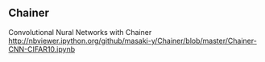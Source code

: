## Chainer  
Convolutional Nural Networks with Chainer  
http://nbviewer.ipython.org/github/masaki-y/Chainer/blob/master/Chainer-CNN-CIFAR10.ipynb
